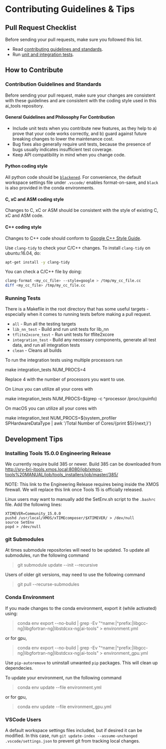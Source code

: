 # Contributing Guidelines & Tips

## Pull Request Checklist
Before sending your pull requests, make sure you followed this list.

* Read [contributing guidelines and standards](CONTRIBUTING.md).
* Run [unit and integration tests](#Running-Tests).

## How to Contribute

### Contribution Guidelines and Standards

Before sending your pull request, make sure your changes are consistent with these guidelines and are consistent with the coding style used in this ai_tools repository.

#### General Guidelines and Philosophy For Contribution

* Include unit tests when you contribute new features, as they help to a) prove that your code works correctly, and b) guard against future breaking changes to lower the maintenance cost.
* Bug fixes also generally require unit tests, because the presence of bugs usually indicates insufficient test coverage.
* Keep API compatibility in mind when you change code.

#### Python coding style

All python code should be [`blackened`](https://black.readthedocs.io/en/stable/).
For convenience, the default workspace settings file under `.vscode/` enables format-on-save, and `black` is also provided in the conda environments.

#### C, xC and ASM coding style

Changes to C, xC or ASM should be consistent with the style of existing C, xC and ASM code.

#### C++ coding style

Changes to C++ code should conform to
[Google C++ Style Guide](https://google.github.io/styleguide/cppguide.html).

Use `clang-tidy` to check your C/C++ changes. To install `clang-tidy` on ubuntu:16.04, do:

```bash
apt-get install -y clang-tidy
```

You can check a C/C++ file by doing:


```bash
clang-format <my_cc_file> --style=google > /tmp/my_cc_file.cc
diff <my_cc_file> /tmp/my_cc_file.cc
```

### Running Tests

There is a Makefile in the root directory that has some useful targets - especially when it comes to running tests before making a pull request.

* `all` - Run all the testing targets
* `lib_nn_test` - Build and run unit tests for lib_nn
* `tflite2xcore_test` - Run unit tests for tflite2xcore
* `integration_test` - Build any necessary components, generate all test data, and run all integration tests
* `clean` - Cleans all builds

To run the integration tests using multiple processors run 

  make integration_tests NUM_PROCS=4

Replace 4 with the number of processors you want to use.  

On Linux you can utilize all your cores with

  make integration_tests NUM_PROCS=$(grep -c ^processor /proc/cpuinfo)

On macOS you can utilize all your cores with

  make integration_test NUM_PROCS=$(system_profiler SPHardwareDataType | awk '/Total Number of Cores/{print $5}{next;}')

## Development Tips

### Installing Tools 15.0.0 Engineering Release

We currently require build 385 or newer.  Build 385 can be downloaded from http://srv-bri-jtools.xmos.local:8080/job/xmos-tools%20MANUAL/job/tools_installers/job/master/385/

NOTE: This link to the Engineering Release requires being inside the XMOS firewall.  We will replace this link once Tools 15 is officially released.

Linux users may want to manually add the SetEnv.sh script to the `.bashrc` file.  Add the following lines:

    XTIMEVER=Community_15.0.0
    pushd /usr/local/XMOS/xTIMEcomposer/$XTIMEVER/ > /dev/null
    source SetEnv
    popd > /dev/null


### git Submodules

At times submodule repositories will need to be updated.  To update all submodules, run the following command

> git submodule update --init --recursive

Users of older git versions, may need to use the following command

> git pull --recurse-submodules


### Conda Environment

If you made changes to the conda environment, export it (while activated) using:

> conda env export --no-build | grep -Ev "^name:|^prefix:|libgcc-ng|libgfortran-ng|libstdcxx-ng|ai-tools" > environment.yml

or for gpu, 

> conda env export --no-build | grep -Ev "^name:|^prefix:|libgcc-ng|libgfortran-ng|libstdcxx-ng|ai-tools" > environment_gpu.yml

Use `pip-autoremove` to uninstall unwanted `pip` packages. This will clean up dependecies.

To update your environment, run the following command

> conda env update --file environment.yml

or for gpu, 

> conda env update --file environment_gpu.yml

### VSCode Users

A default workspace settings files included, but if desired it can be modified.
In this case, run `git update-index --assume-unchanged .vscode/settings.json` to prevent git from tracking local changes.
